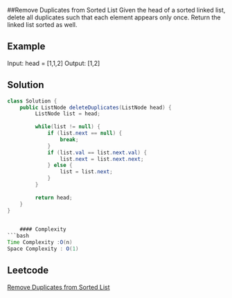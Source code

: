 ##Remove Duplicates from Sorted List
Given the head of a sorted linked list, delete all duplicates such that each element appears only once. Return the linked list sorted as well.

 
 
## Example 
Input: head = [1,1,2]
Output: [1,2]
## Solution 

```java
class Solution {
    public ListNode deleteDuplicates(ListNode head) {
         ListNode list = head;
         
         while(list != null) {
        	 if (list.next == null) {
        		 break;
        	 }
        	 if (list.val == list.next.val) {
        		 list.next = list.next.next;
        	 } else {
        		 list = list.next;
        	 }
         }
         
         return head;
    }
}
     

    #### Complexity
```bash
Time Complexity :O(n)
Space Complexity : O(1)
```
## Leetcode
[Remove Duplicates from Sorted List](https://leetcode.com/problems/remove-duplicates-from-sorted-list/)
